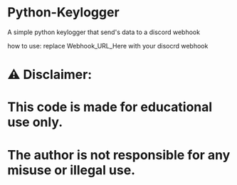 # Python-Keylogger
A simple python keylogger that send's data to a discord webhook

how to use: replace Webhook_URL_Here with your disocrd webhook

# ⚠️ Disclaimer:
# This code is made for educational use only.
# The author is not responsible for any misuse or illegal use.
